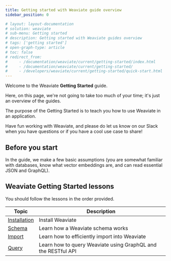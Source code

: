 ```yaml
---
title: Getting started with Weaviate guide overview
sidebar_position: 0

# layout: layout-documentation
# solution: weaviate
# sub-menu: Getting started
# description: Getting started with Weaviate guides overview
# tags: ['getting started']
# open-graph-type: article
# toc: false
# redirect_from:
#     - /documentation/weaviate/current/getting-started/index.html
#     - /documentation/weaviate/current/getting-started/
#     - /developers/weaviate/current/getting-started/quick-start.html
---
```


Welcome to the Weaviate **Getting Started** guide.

Here, on this page, we're not going to take too much of your time; it's just an overview of the guides.

The purpose of the Getting Started is to teach you how to use Weaviate in an application.

Have fun working with Weaviate, and please do let us know on our Slack when you have questions or if you have a cool use case to share!

## Before you start 

In the guide, we make a few basic assumptions (you are somewhat familiar with databases, know what vector embeddings are, and can read essential JSON and GraphQL).

## Weaviate Getting Started lessons

You should follow the lessons in the order provided.

| Topic | Description |
| --- | --- |
| [Installation](./installation.html) | Install Weaviate |
| [Schema](./schema.html) | Learn how a Weaviate schema works |
| [Import](./import.html) | Learn how to efficiently import into Weaviate |
| [Query](./query.html) | Learn how to query Weaviate using GraphQL and the RESTful API |
